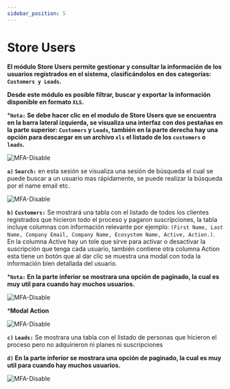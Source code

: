 ```yaml
---
sidebar_position: 5
---
```


# Store Users

**El módulo Store Users permite gestionar y consultar la información de los usuarios registrados en el sistema, clasificándolos en dos categorías: `Customers y Leads`.**

**Desde este módulo es posible filtrar, buscar y exportar la información disponible en formato `XLS`.**

***`Nota:` Se debe hacer clic en el modulo de Store Users que se encuentra en la barra lateral izquierda, se visualiza una interfaz con dos pestañas en la parte superior: `Customers` y `Leads`, también en la parte derecha hay una opción para descargar en un archivo `xls` el listado de los `customers` o `leads`.**

![MFA-Disable](/img/backoffice-user/store_users_backoffice.png)

**`a)` `Search:`**
en esta sesión se visualiza una sesión de búsqueda el cual se puede buscar a un usuario mas rápidamente, se puede realizar la búsqueda por el name email etc.

![MFA-Disable](/img/backoffice-user/searh_store_user_backoffice.png)

**`b)` `Customers:`**
Se mostrará una tabla con el listado de todos los clientes registrados que hicieron todo el proceso y pagaron suscripciones, la tabla incluye columnas con información relevante por ejemplo: `(First Name, Last Name, Company Email, Company Name, Ecosystem Name, Active, Action.)`. En la columna Active hay un tole que sirve para activar o desactivar la suscripción que tenga cada usuario, también contiene otra columna Action esta tiene un botón que al dar clic se muestra una modal con toda la información bien detallada del usuario.

***`Nota:` En la parte inferior se mostrara una opción de paginado, la cual es muy util para cuando hay muchos usuarios.**

![MFA-Disable](/img/backoffice-user/customer_list_store_user_backoffice.png)

***Modal Action**

![MFA-Disable](/img/backoffice-user/modal_store_user_action_backoffice.png)

**`c)` `Leads:`**
 Se mostrara una tabla con el listado de personas que hicieron el proceso pero no adquirieron ni planes ni suscripciones

**`d)` En la parte inferior se mostrara una opción de paginado, la cual es muy util para cuando hay muchos usuarios.**

![MFA-Disable](/img/backoffice-user/leads_list_store_user_backoffice.png)